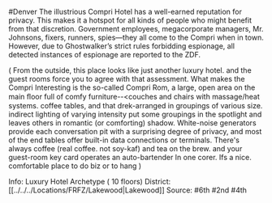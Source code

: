#Denver 
The illustrious Compri Hotel has a well-earned reputation for privacy. This makes it a hotspot for all kinds of people who might benefit from that discretion. Government employees, megacorporate managers, Mr. Johnsons, fixers, runners, spies—they all come to the Compri when in town. However, due to Ghostwalker’s strict rules forbidding espionage, all detected instances of espionage are reported to the ZDF.

( From the outside, this place looks like just another luxury hotel. and the guest rooms force you to agree with that assessment. What makes the Compri Interesting is the so-called Compri Rom, a large, open area on the main ﬂoor full of comfy furniture--<couches and chairs with massage/heat systems. coffee tables, and that drek-arranged in groupings of various size. indirect lighting of varying intensity put some groupings in the spotlight and leaves others in romantic (or comforting) shadow. White-noise generators provide each conversation pit with a surprising degree of privacy, and most of the end tables offer built-in data connections or terminals. There's always coffee (real coffee. not soy-kaf) and tea on the brew. and your guest-room key card operates an auto-bartender In one corer. Ifs a nice. comfortable place to do biz or to hang )

Info: Luxury Hotel Archetype ( 10 floors)
District: [[../../../Locations/FRFZ/Lakewood|Lakewood]]
Source: #6th #2nd #4th 